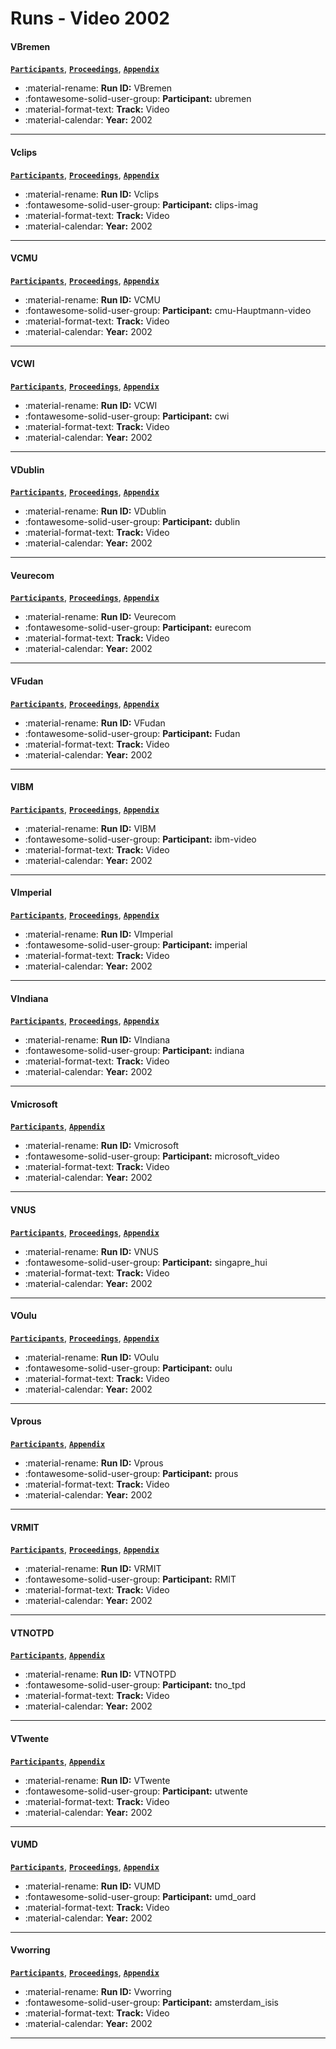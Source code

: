 # Runs - Video 2002 

#### VBremen 
[**`Participants`**](./participants.md#ubremen), [**`Proceedings`**](./proceedings.md#automatic-shot-boundary-detection-and-classification-of-indoor-and-outdoor-scenes), [**`Appendix`**](https://trec.nist.gov/pubs/trec11/appendices/video.sb.html) 

- :material-rename: **Run ID:** VBremen 
- :fontawesome-solid-user-group: **Participant:** ubremen 
- :material-format-text: **Track:** Video 
- :material-calendar: **Year:** 2002 

---
#### Vclips 
[**`Participants`**](./participants.md#clips-imag), [**`Proceedings`**](./proceedings.md#clips-at-trec-11-experiments-in-video-retrieval), [**`Appendix`**](https://trec.nist.gov/pubs/trec11/appendices/video.sb.html) 

- :material-rename: **Run ID:** Vclips 
- :fontawesome-solid-user-group: **Participant:** clips-imag 
- :material-format-text: **Track:** Video 
- :material-calendar: **Year:** 2002 

---
#### VCMU 
[**`Participants`**](./participants.md#cmu-hauptmann-video), [**`Proceedings`**](./proceedings.md#video-classification-and-retrieval-with-the-informedia-digital-video-library-system), [**`Appendix`**](https://trec.nist.gov/pubs/trec11/appendices/video.sb.html) 

- :material-rename: **Run ID:** VCMU 
- :fontawesome-solid-user-group: **Participant:** cmu-Hauptmann-video 
- :material-format-text: **Track:** Video 
- :material-calendar: **Year:** 2002 

---
#### VCWI 
[**`Participants`**](./participants.md#cwi), [**`Proceedings`**](./proceedings.md#cwi-at-the-trec-2002-video-track), [**`Appendix`**](https://trec.nist.gov/pubs/trec11/appendices/video.sb.html) 

- :material-rename: **Run ID:** VCWI 
- :fontawesome-solid-user-group: **Participant:** cwi 
- :material-format-text: **Track:** Video 
- :material-calendar: **Year:** 2002 

---
#### VDublin 
[**`Participants`**](./participants.md#dublin), [**`Proceedings`**](./proceedings.md#dublin-city-university-video-track-experiments-for-trec-2002), [**`Appendix`**](https://trec.nist.gov/pubs/trec11/appendices/video.sb.html) 

- :material-rename: **Run ID:** VDublin 
- :fontawesome-solid-user-group: **Participant:** dublin 
- :material-format-text: **Track:** Video 
- :material-calendar: **Year:** 2002 

---
#### Veurecom 
[**`Participants`**](./participants.md#eurecom), [**`Proceedings`**](./proceedings.md#semantic-feature-extraction-using-mpeg-macro-block-classification), [**`Appendix`**](https://trec.nist.gov/pubs/trec11/appendices/video.sb.html) 

- :material-rename: **Run ID:** Veurecom 
- :fontawesome-solid-user-group: **Participant:** eurecom 
- :material-format-text: **Track:** Video 
- :material-calendar: **Year:** 2002 

---
#### VFudan 
[**`Participants`**](./participants.md#fudan), [**`Proceedings`**](./proceedings.md#fdu-at-trec-2002-filtering-q-a-web-and-video-tasks), [**`Appendix`**](https://trec.nist.gov/pubs/trec11/appendices/video.sb.html) 

- :material-rename: **Run ID:** VFudan 
- :fontawesome-solid-user-group: **Participant:** Fudan 
- :material-format-text: **Track:** Video 
- :material-calendar: **Year:** 2002 

---
#### VIBM 
[**`Participants`**](./participants.md#ibm-video), [**`Proceedings`**](./proceedings.md#ibm-research-trec-2002-video-retrieval-system), [**`Appendix`**](https://trec.nist.gov/pubs/trec11/appendices/video.sb.html) 

- :material-rename: **Run ID:** VIBM 
- :fontawesome-solid-user-group: **Participant:** ibm-video 
- :material-format-text: **Track:** Video 
- :material-calendar: **Year:** 2002 

---
#### VImperial 
[**`Participants`**](./participants.md#imperial), [**`Proceedings`**](./proceedings.md#video-retrieval-using-global-features-in-keyframes), [**`Appendix`**](https://trec.nist.gov/pubs/trec11/appendices/video.sb.html) 

- :material-rename: **Run ID:** VImperial 
- :fontawesome-solid-user-group: **Participant:** imperial 
- :material-format-text: **Track:** Video 
- :material-calendar: **Year:** 2002 

---
#### VIndiana 
[**`Participants`**](./participants.md#indiana), [**`Proceedings`**](./proceedings.md#video-searching-and-browsing-using-viewfinder), [**`Appendix`**](https://trec.nist.gov/pubs/trec11/appendices/video.sb.html) 

- :material-rename: **Run ID:** VIndiana 
- :fontawesome-solid-user-group: **Participant:** indiana 
- :material-format-text: **Track:** Video 
- :material-calendar: **Year:** 2002 

---
#### Vmicrosoft 
[**`Participants`**](./participants.md#microsoft_video), [**`Appendix`**](https://trec.nist.gov/pubs/trec11/appendices/video.sb.html) 

- :material-rename: **Run ID:** Vmicrosoft 
- :fontawesome-solid-user-group: **Participant:** microsoft_video 
- :material-format-text: **Track:** Video 
- :material-calendar: **Year:** 2002 

---
#### VNUS 
[**`Participants`**](./participants.md#singapre_hui), [**`Proceedings`**](./proceedings.md#temporal-multi-resolution-framework-for-shot-boundary-detection-and-keyframe-extraction), [**`Appendix`**](https://trec.nist.gov/pubs/trec11/appendices/video.sb.html) 

- :material-rename: **Run ID:** VNUS 
- :fontawesome-solid-user-group: **Participant:** singapre_hui 
- :material-format-text: **Track:** Video 
- :material-calendar: **Year:** 2002 

---
#### VOulu 
[**`Participants`**](./participants.md#oulu), [**`Proceedings`**](./proceedings.md#trec-2002-video-track-experiments-at-mediateam-oulu-and-vtt), [**`Appendix`**](https://trec.nist.gov/pubs/trec11/appendices/video.sb.html) 

- :material-rename: **Run ID:** VOulu 
- :fontawesome-solid-user-group: **Participant:** oulu 
- :material-format-text: **Track:** Video 
- :material-calendar: **Year:** 2002 

---
#### Vprous 
[**`Participants`**](./participants.md#prous), [**`Appendix`**](https://trec.nist.gov/pubs/trec11/appendices/video.sb.html) 

- :material-rename: **Run ID:** Vprous 
- :fontawesome-solid-user-group: **Participant:** prous 
- :material-format-text: **Track:** Video 
- :material-calendar: **Year:** 2002 

---
#### VRMIT 
[**`Participants`**](./participants.md#rmit), [**`Proceedings`**](./proceedings.md#shot-boundary-detection-using-the-moving-query-window), [**`Appendix`**](https://trec.nist.gov/pubs/trec11/appendices/video.sb.html) 

- :material-rename: **Run ID:** VRMIT 
- :fontawesome-solid-user-group: **Participant:** RMIT 
- :material-format-text: **Track:** Video 
- :material-calendar: **Year:** 2002 

---
#### VTNOTPD 
[**`Participants`**](./participants.md#tno_tpd), [**`Appendix`**](https://trec.nist.gov/pubs/trec11/appendices/video.sb.html) 

- :material-rename: **Run ID:** VTNOTPD 
- :fontawesome-solid-user-group: **Participant:** tno_tpd 
- :material-format-text: **Track:** Video 
- :material-calendar: **Year:** 2002 

---
#### VTwente 
[**`Participants`**](./participants.md#utwente), [**`Appendix`**](https://trec.nist.gov/pubs/trec11/appendices/video.sb.html) 

- :material-rename: **Run ID:** VTwente 
- :fontawesome-solid-user-group: **Participant:** utwente 
- :material-format-text: **Track:** Video 
- :material-calendar: **Year:** 2002 

---
#### VUMD 
[**`Participants`**](./participants.md#umd_oard), [**`Proceedings`**](./proceedings.md#video-indexing-and-retrieval-at-umd), [**`Appendix`**](https://trec.nist.gov/pubs/trec11/appendices/video.sb.html) 

- :material-rename: **Run ID:** VUMD 
- :fontawesome-solid-user-group: **Participant:** umd_oard 
- :material-format-text: **Track:** Video 
- :material-calendar: **Year:** 2002 

---
#### Vworring 
[**`Participants`**](./participants.md#amsterdam_isis), [**`Proceedings`**](./proceedings.md#trec-feature-extraction-by-active-learning), [**`Appendix`**](https://trec.nist.gov/pubs/trec11/appendices/video.sb.html) 

- :material-rename: **Run ID:** Vworring 
- :fontawesome-solid-user-group: **Participant:** amsterdam_isis 
- :material-format-text: **Track:** Video 
- :material-calendar: **Year:** 2002 

---
